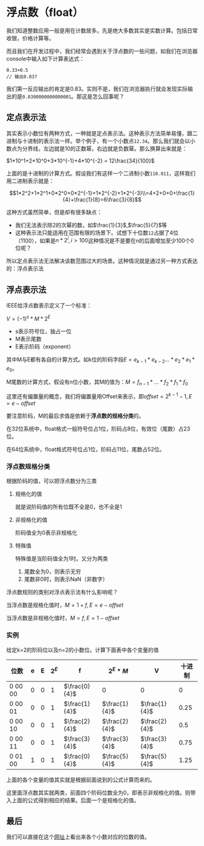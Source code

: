 # 浮点数（float）

我们知道整数应用一般是用在计数居多。先是绝大多数其实是实数计算。包括日常收银，价格计算等。

而且我们在开发过程中，我们经常会遇到关于浮点数的一些问题，如我们在浏览器console中输入如下计算表达式：

```
0.33+0.5
// 输出0.83?
```

我们第一反应输出的肯定是0.83。实则不是，我们在浏览器执行就会发现实际输出的是`0.8300000000000001`。那这是怎么回事呢？

## 定点表示法

其实表示小数位有两种方式，一种就是定点表示法。这种表示方法简单易懂，跟二进制与十进制的表示法一样。举个例子，有一个小数点`12.34`。那么我们就会以小数点为分界线，左边就是10的正数幂，右边就是负数幂。那么换算出来就是：

$1*10^1+2*10^0+3*10^{-1}+4*10^{-2} = 12\frac{34}{100}$

上面的是十进制的计算方式。假设我们有这样一个二进制小数`110.011`，这样我们用二进制表示就是：

$$1*2^2+1*2^1+0*2^0+0*2^{-1}+1*2^{-2}+1*2^{-3}\\=4+2+0+0+\frac{1}{4}+\frac{1}{8}=6\frac{3}{8}$$

这种方式虽然简单，但是却有很多缺点：

- 我们无法表示除2的次幂的数，如$\frac{1}{3}$,$\frac{5}{7}$等
- 这种表示法只能适用在范围有限的场景下。试想下十位数`12`占据了4位（1100），如果是$n*2^i,i > 100$这种情况是不是要在n的后面增加至少100个0位呢？

所以定点表示法无法解决该数范围过大的场景。这种情况就是通过另一种方式表达的：浮点表示法

## 浮点表示法

IEEE给浮点数表示定义了一个标准：

$V=(-1)^s*M*2^E$

- s表示符号位，独占一位
- M表示尾数
- E表示阶码（exponent）

其中M与E都有各自的计算方式。如k位的阶码字段$E=e_{k-1}*e_{k-2}...*e_2*e_1*e_0$。

M尾数的计算方式，假设有n位小数，其M的值为：$M=f_{n-1}*...*f_2*f_1*f_0$

这里还有偏置量的概念，我们将偏置量用Offset来表示，即$offset=2^{k-1}-1,E=e-offset$

要注意阶码，M的最后求值是依赖于**浮点数的规格分类**的。

在32位系统中，float格式一般符号位占1位，阶码占8位，有效位（尾数）占23位。

在64位系统中，float格式符号位占1位，阶码占11位，尾数占52位。

### 浮点数规格分类

根据阶码的值，可以把浮点数分为三类

1. 规格化的值

   就是说阶码值的所有位既不全是0，也不全是1

2. 非规格化的值

   阶码值全为0表示非规格化

3. 特殊值

   特殊值是当阶码值全为1时。又分为两类

   1. 尾数全为0，则表示无穷
   2. 尾数非0时，则表示NaN（非数字）

浮点数规则的类别对浮点表示法有什么影响呢？

当浮点数是规格化值时，$M = 1 + f,E=e-offset$

当浮点数是非规格化值时，$M = f, E = 1 - offset$

### 实例

给定k=2的阶码位以及n=2的小数位。计算下面表中各个变量的值

| 位数    | e    | E    | $2^E$ | f             | $2^E*M$       | V             | 十进制 |
| ------- | ---- | ---- | ----- | ------------- | ------------- | ------------- | ------ |
| 0 00 00 | 0    | 0    | 1     | $\frac{0}{4}$ | 0             | 0             | 0      |
| 0 00 01 | 0    | 0    | 1     | $\frac{1}{4}$ | $\frac{1}{4}$ | $\frac{1}{4}$ | 0.25   |
| 0 00 10 | 0    | 0    | 1     | $\frac{2}{4}$ | $\frac{2}{4}$ | $\frac{2}{4}$ | 0.5    |
| 0 00 11 | 0    | 0    | 1     | $\frac{3}{4}$ | $\frac{3}{4}$ | $\frac{3}{4}$ | 0.75   |
| 0 01 00 | 1    | 0    | 1     | $\frac{0}{4}$ | $\frac{5}{4}$ | $\frac{5}{4}$ | 1.25   |

上面的各个变量的值其实就是根据前面说到的公式计算而来的。

这里面浮点数其实就两类，前面四个阶码位数全为0，即表示非规格化的值。则带入上面的公式得到相应的结果。后面一个是规格化的值。

## 最后

我们可以直接在这个[网址](https://www.h-schmidt.net/FloatConverter/IEEE754.html)上看出来各个小数对应的位数的值。